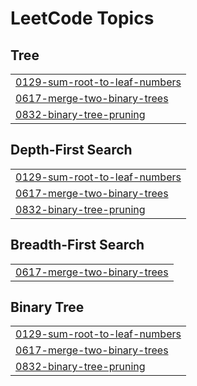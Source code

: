 

<!---LeetCode Topics Start-->
# LeetCode Topics
## Tree
|  |
| ------- |
| [0129-sum-root-to-leaf-numbers](https://github.com/shashiv367/LeetCode/tree/master/0129-sum-root-to-leaf-numbers) |
| [0617-merge-two-binary-trees](https://github.com/shashiv367/LeetCode/tree/master/0617-merge-two-binary-trees) |
| [0832-binary-tree-pruning](https://github.com/shashiv367/LeetCode/tree/master/0832-binary-tree-pruning) |
## Depth-First Search
|  |
| ------- |
| [0129-sum-root-to-leaf-numbers](https://github.com/shashiv367/LeetCode/tree/master/0129-sum-root-to-leaf-numbers) |
| [0617-merge-two-binary-trees](https://github.com/shashiv367/LeetCode/tree/master/0617-merge-two-binary-trees) |
| [0832-binary-tree-pruning](https://github.com/shashiv367/LeetCode/tree/master/0832-binary-tree-pruning) |
## Breadth-First Search
|  |
| ------- |
| [0617-merge-two-binary-trees](https://github.com/shashiv367/LeetCode/tree/master/0617-merge-two-binary-trees) |
## Binary Tree
|  |
| ------- |
| [0129-sum-root-to-leaf-numbers](https://github.com/shashiv367/LeetCode/tree/master/0129-sum-root-to-leaf-numbers) |
| [0617-merge-two-binary-trees](https://github.com/shashiv367/LeetCode/tree/master/0617-merge-two-binary-trees) |
| [0832-binary-tree-pruning](https://github.com/shashiv367/LeetCode/tree/master/0832-binary-tree-pruning) |
<!---LeetCode Topics End-->